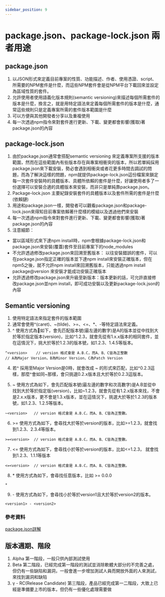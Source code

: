 ```yaml
---
sidebar_position: 9
---
```


# package.json、package-lock.json 兩者用途


## package.json
1. 以JSON形式來定義目前專案的性質、功能描述、作者、使用憑證、script、所需要的NPM套件是什麼，而這些NPM套件會是從NPM平台下載回來並設定為區域性質的套件。
2. 允許使用者使用語義化版本規則(semantic versioning)來描述每個所需套件的版本是什麼，換言之，就是用特定語法來定義每個所需套件的版本是什麼，通常這些規則只是定義專案所需的套件版本範圍是什麼
3. 可以方便與其他開發者分享以及重複使用
4. 每一次透過npm指令來對套件進行更新、下載、變更都會影響(獲取)著package.json的內容

## package-lock.json
1. 由於package.json通常會搭配semantic versioning 來定義專案所支援的版本範圍，然而在這些範圍內有些版本存在與專案相衝突的版本，所以若單純採用package.json來下載安裝，勢必會遇到相衝突或者花更多時間去調試的問題，而為了解決這樣的問題，npm就提供package-lock.json這份檔案來鎖定每一次套件安裝時的具體版本、具體所依賴的套件是什麼，好讓使用者多了一份選擇可以安裝合適的具體版本來安裝，而非只是單純靠package.json。
2. Package-lock.json 主要紀錄安裝套件的具體版本以及套件所需的套件是什麼(依賴鏈)
3. 用途和package.json一樣，開發者可以觀看package.json和package-lock.json來得知目前專案依賴著什麼樣的模組以及透過他們來安裝
4. 每一次透過npm指令來對套件進行更新、下載、變更都會影響(獲取)著package.json的內容
5. 注意細節：
  - 當以區域形式來下達npm install時，npm會根據package-lock.json和 package.json來安裝(覆蓋)套件至目前專案下的node_modules
  - 不允許透過修改package.json來回溯至舊版本： 以往安裝錯誤的套件，可以在package.json指定正確的版本並下達npm install來安裝正確版本，但在npm5之後，就不允許npm install來回溯舊版本，只能透過npm install package@version 來安裝才能成功安裝正確版本
  - 允許透過修改package.json來升級至新版本：版本更新的話，可允許直接修改package.json並npm install，即可成功安裝以及更新package-lock.json的內容



## Semantic versioning
1. 使用特定語法來指定套件的版本範圍
2. 通常會使用^(caret)、~(tilde)、>=、<=、*、-等特定語法來定義。
3. ^ 使用方式為如下，會先匹配版本號(最左邊的數字)是A的版本並從中找到大於等於指定版本(version)，比如^1.2.3，就會先從有1.x.x版本的相同套件，並在這情況下，挑大於等於1.2.3的版本號，如1.2.3、1.4.5等版本。
```
^<version>    // version 格式會是 A.B.C，而A、B、C皆為正整數
// A為Major Version，B為Minor Version，C為Patch Version
```

4. 若^ 採用至Major Version是0時，就會改成 ~ 的形式來匹配，比如^0.2.3這樣，那麼^會如同~那樣，會只挑選0.2.x版本且大於等於0.2.3這版本。

5. ~ 使用方式為如下，會先匹配版本號(最左邊的數字和次高數字)是A.B並從中找到大於等於指定版(version)，比如~1.2.3，就會先從有1.2.x版本來找，不會是2.x.x版本，更不會是1.3.x版本，並在這情況下，挑選大於等於1.2.3的版本號，如1.2.3、1.2.5等版本。

```
~<version>   // version 格式會是 A.B.C，而A、B、C皆為正整數。
```

6. &gt;= 使用方式為如下，會尋找大於等於version的版本，比如&gt;=1.2.3，就會找到1.2.3、2.3.4等版本。

```
>=<version>  // version 格式會是 A.B.C，而A、B、C皆為正整數。
```

7. &lt;= 使用方式為如下，會尋找小於等於version的版本，比如&lt;=1.2.3， 就會找到1.2.3、1.1.1等版本

```
<=<version>  // version 格式會是 A.B.C，而A、B、C皆為正整數。
```

8. \* 使用方式為如下，會尋找任意版本，比如 &gt;= 0.0.0

```
*
```

9. \- 使用方式為如下，會尋找小於等於version1且大於等於version2的版本。

```
<version1> - <version2> 
```


### 參考資料
[package.json詳解](https://iter01.com/467432.html)



## 版本週期、階段
1. Alpha 第一階段，一般只供內部測試使用
2. Beta 第二階段，已經完成第一階段的測試並消除軟體大部分的不完善之處，但仍有一些缺陷和漏洞，一般會進一步增加測試人員而開放外面的人來測試，來找到漏洞和缺陷
3. γ - RC(Release Candidate) 第三階段，產品已經完成第一二階段，大致上已經是準備要上市的版本，但仍有一些優化處理需要做